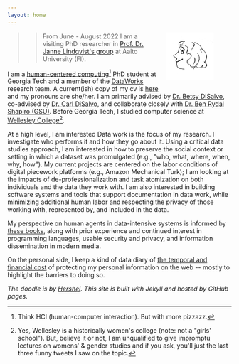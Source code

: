 ```yaml
---
layout: home
---
```

<figure>
<img style="padding-left: 15px;padding-bottom: 15px" align="right" width="25%" alt="cartoon drawing of Annabel (with lots of curly hair) by Hershel, whose website is linked at the bottom of this page" src="images/arr.jpg">
</figure>

>> From June - August 2022 I am a visiting PhD researcher in [Prof. Dr. Janne Lindqvist's group](https://www.lindqvistlab.org/) at Aalto University (FI).

I am a [human-centered computing](https://hcc.cc.gatech.edu/)[^1] PhD student at Georgia Tech and a member of the [DataWorks](https://dataworkforce.gatech.edu/) research team. A current(ish) copy of my cv is [here](/documents/Rothschild_CV.pdf) and my pronouns are she/her. I am primarily advised by [Dr. Betsy DiSalvo](http://www.betsydisalvo.com/), co-advised by [Dr. Carl DiSalvo](https://www.carldisalvo.com/), and collaborate closely with [Dr. Ben Rydal Shapiro (GSU)](https://www.benrydal.com/). Before Georgia Tech, I studied computer science at [Wellesley College](https://www.wellesley.edu/cs)[^2]. 

At a high level, I am interested 
Data work is the focus of my research. I investigate who performs it and how they go about it. Using a critical data studies approach, I am interested in how to preserve the social context or setting in which a dataset was promulgated (e.g., "who, what, where, when, why, how"). My current projects are centered on the labor conditions of digital piecework platforms (e.g., Amazon Mechanical Turk); I am looking at the impacts of de-professionalization and task atomization on both individuals and the data they work with. I am also interested in building software systems and tools that support documentation in data work, while minimizing additional human labor and respecting the privacy of those working with, represented by, and included in the data.

My perspective on human agents in data-intensive systems is informed by [these books](https://annabelrothschild.com/books), along with prior experience and continued interest in programming languages, usable security and privacy, and information dissemination in modern media.

On the personal side, I keep a kind of data diary of [the temporal and financial cost](https://docs.google.com/spreadsheets/d/1eyy-YyFMA6gLla9F999hdHuxJlFO5M7G5hC9KW5bLS0/edit?usp=sharing) of protecting my personal information on the web -- mostly to highlight the barriers to doing so. 

_The doodle is by <a href="https://www.linkedin.com/in/hershel-carbajal-rodriguez-290441151/">Hershel</a>. This site is built with Jekyll and hosted by GitHub pages._

[^1]: Think HCI (human-computer interaction). But with more pizzazz. 
[^2]: Yes, Wellesley is a historically women's college (note: not a "girls' school"). But, believe it or not, I am unqualified to give impromptu lectures on womens' & gender studies and if you ask, you'll just the last three funny tweets I saw on the topic.  
